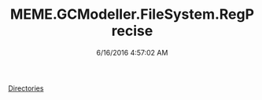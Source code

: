 ﻿---
title: MEME.GCModeller.FileSystem.RegPrecise
date: 6/16/2016 4:57:02 AM
---

[Directories](T-MEME.GCModeller.FileSystem.RegPrecise.Directories.html)
